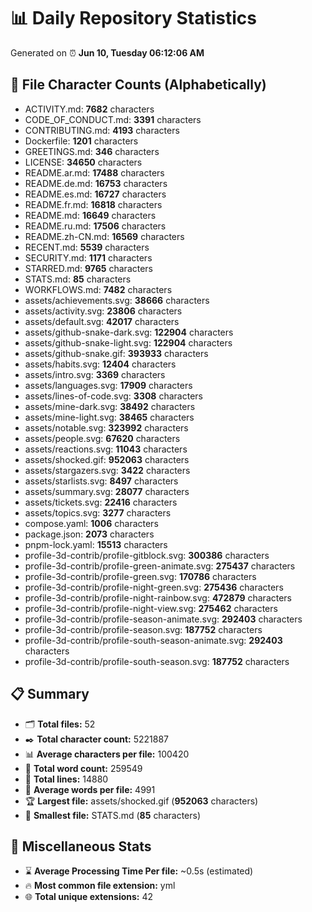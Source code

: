 # 📊 Daily Repository Statistics
Generated on ⏰ **Jun 10, Tuesday 06:12:06 AM**

## 📂 File Character Counts (Alphabetically)
- ACTIVITY.md: **7682** characters
- CODE_OF_CONDUCT.md: **3391** characters
- CONTRIBUTING.md: **4193** characters
- Dockerfile: **1201** characters
- GREETINGS.md: **346** characters
- LICENSE: **34650** characters
- README.ar.md: **17488** characters
- README.de.md: **16753** characters
- README.es.md: **16727** characters
- README.fr.md: **16818** characters
- README.md: **16649** characters
- README.ru.md: **17506** characters
- README.zh-CN.md: **16569** characters
- RECENT.md: **5539** characters
- SECURITY.md: **1171** characters
- STARRED.md: **9765** characters
- STATS.md: **85** characters
- WORKFLOWS.md: **7482** characters
- assets/achievements.svg: **38666** characters
- assets/activity.svg: **23806** characters
- assets/default.svg: **42017** characters
- assets/github-snake-dark.svg: **122904** characters
- assets/github-snake-light.svg: **122904** characters
- assets/github-snake.gif: **393933** characters
- assets/habits.svg: **12404** characters
- assets/intro.svg: **3369** characters
- assets/languages.svg: **17909** characters
- assets/lines-of-code.svg: **3308** characters
- assets/mine-dark.svg: **38492** characters
- assets/mine-light.svg: **38465** characters
- assets/notable.svg: **323992** characters
- assets/people.svg: **67620** characters
- assets/reactions.svg: **11043** characters
- assets/shocked.gif: **952063** characters
- assets/stargazers.svg: **3422** characters
- assets/starlists.svg: **8497** characters
- assets/summary.svg: **28077** characters
- assets/tickets.svg: **22416** characters
- assets/topics.svg: **3277** characters
- compose.yaml: **1006** characters
- package.json: **2073** characters
- pnpm-lock.yaml: **15513** characters
- profile-3d-contrib/profile-gitblock.svg: **300386** characters
- profile-3d-contrib/profile-green-animate.svg: **275437** characters
- profile-3d-contrib/profile-green.svg: **170786** characters
- profile-3d-contrib/profile-night-green.svg: **275436** characters
- profile-3d-contrib/profile-night-rainbow.svg: **472879** characters
- profile-3d-contrib/profile-night-view.svg: **275462** characters
- profile-3d-contrib/profile-season-animate.svg: **292403** characters
- profile-3d-contrib/profile-season.svg: **187752** characters
- profile-3d-contrib/profile-south-season-animate.svg: **292403** characters
- profile-3d-contrib/profile-south-season.svg: **187752** characters

## 📋 Summary
- 🗂️ **Total files:** 52
- ✒️ **Total character count:** 5221887
- 📊 **Average characters per file:** 100420
- 📝 **Total word count:** 259549
- 🧾 **Total lines:** 14880
- 📐 **Average words per file:** 4991
- 🏆 **Largest file:** assets/shocked.gif (**952063** characters)
- 🥉 **Smallest file:** STATS.md (**85** characters)

## 🌟 Miscellaneous Stats
- ⌛ **Average Processing Time Per file:** ~0.5s (estimated)
- 🔥 **Most common file extension:** yml
- 🌐 **Total unique extensions:** 42
